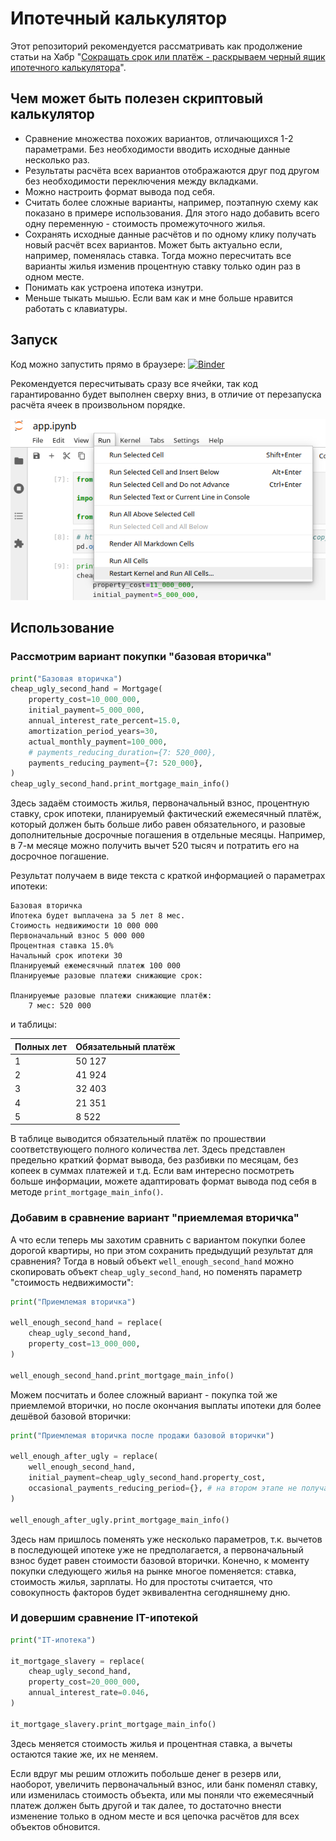 # Ипотечный калькулятор

Этот репозиторий рекомендуется рассматривать как продолжение статьи на Хабр "[Сокращать
срок или платёж - раскрываем черный ящик ипотечного
калькулятора](https://habr.com/ru/companies/infowatch/articles/868162/)".

## Чем может быть полезен скриптовый калькулятор

- Сравнение множества похожих вариантов, отличающихся 1-2 параметрами. Без необходимости вводить
  исходные данные несколько раз.
- Результаты расчёта всех вариантов отображаются друг под другом без необходимости
  переключения между вкладками.
- Можно настроить формат вывода под себя.
- Считать более сложные варианты, например, поэтапную схему как показано в примере
  использования. Для этого надо добавить всего одну переменную - стоимость
  промежуточного жилья.
- Сохранять исходные данные расчётов и по одному клику получать новый расчёт всех
  вариантов. Может быть актуально если, например, поменялась ставка. Тогда можно
  пересчитать все варианты жилья изменив процентную ставку только один раз в одном
  месте.
- Понимать как устроена ипотека изнутри.
- Меньше тыкать мышью. Если вам как и мне больше нравится работать с клавиатуры.

## Запуск

Код можно запустить прямо в браузере:
[![Binder](https://mybinder.org/badge_logo.svg)](https://mybinder.org/v2/gh/Zaynulla/mortgage/main?labpath=app.ipynb)

Рекомендуется пересчитывать сразу все ячейки, так код гарантированно будет выполнен
сверху вниз, в отличие от перезапуска расчёта ячеек в произвольном порядке.

![Рекомендуемый способ запуска](images/jupyter_restart_and_run_all_cells.png)

## Использование

### Рассмотрим вариант покупки "базовая вторичка"

```python
print("Базовая вторичка")
cheap_ugly_second_hand = Mortgage(
    property_cost=10_000_000,
    initial_payment=5_000_000,
    annual_interest_rate_percent=15.0,
    amortization_period_years=30,
    actual_monthly_payment=100_000,
    # payments_reducing_duration={7: 520_000},
    payments_reducing_payment={7: 520_000},
)
cheap_ugly_second_hand.print_mortgage_main_info()
```

Здесь задаём стоимость жилья, первоначальный взнос, процентную ставку, срок ипотеки,
планируемый фактический ежемесячный платёж, который должен быть больше либо равен
обязательного, и разовые дополнительные досрочные погашения в отдельные месяцы.
Например, в 7-м месяце можно получить вычет 520 тысяч и потратить его на досрочное
погашение.

Результат получаем в виде текста с краткой информацией о параметрах ипотеки:

```text
Базовая вторичка
Ипотека будет выплачена за 5 лет 8 мес.
Стоимость недвижимости 10 000 000
Первоначальный взнос 5 000 000
Процентная ставка 15.0%
Начальный срок ипотеки 30
Планируемый ежемесячный платеж 100 000
Планируемые разовые платежи снижающие срок:

Планируемые разовые платежи снижающие платёж:
    7 мес: 520 000
```

и таблицы:

| Полных лет | Обязательный платёж |
| ---------- | ------------------- |
| 1          | 50 127              |
| 2          | 41 924              |
| 3          | 32 403              |
| 4          | 21 351              |
| 5          | 8 522               |

В таблице выводится обязательный платёж по прошествии соответствующего полного
количества лет. Здесь представлен предельно краткий формат вывода, без разбивки по
месяцам, без копеек в суммах платежей и т.д. Если вам интересно посмотреть больше
информации, можете адаптировать формат вывода под себя в методе
`print_mortgage_main_info()`.

### Добавим в сравнение вариант "приемлемая вторичка"

А что если теперь мы захотим сравнить с вариантом покупки более дорогой квартиры, но при
этом сохранить предыдущий результат для сравнения? Тогда в новый объект
`well_enough_second_hand` можно скопировать объект `cheap_ugly_second_hand`, но поменять
параметр "стоимость недвижимости":

```python
print("Приемлемая вторичка")

well_enough_second_hand = replace(
    cheap_ugly_second_hand,
    property_cost=13_000_000,
)

well_enough_second_hand.print_mortgage_main_info()
```

Можем посчитать и более сложный вариант - покупка той же приемлемой вторички, но после
окончания выплаты ипотеки для более дешёвой базовой вторички:

```python
print("Приемлемая вторичка после продажи базовой вторички")

well_enough_after_ugly = replace(
    well_enough_second_hand,
    initial_payment=cheap_ugly_second_hand.property_cost,
    occasional_payments_reducing_period={}, # на втором этапе не получаем льготу
)

well_enough_after_ugly.print_mortgage_main_info()
```

Здесь нам пришлось поменять уже несколько параметров, т.к. вычетов в последующей ипотеке
уже не предполагается, а первоначальный взнос будет равен стоимости базовой вторички.
Конечно, к моменту покупки следующего жилья на рынке многое поменяется: ставка,
стоимость жилья, зарплаты. Но для простоты считается, что совокупность факторов будет
эквивалентна сегодняшнему дню.

### И довершим сравнение IT-ипотекой

```python
print("IT-ипотека")

it_mortgage_slavery = replace(
    cheap_ugly_second_hand,
    property_cost=20_000_000,
    annual_interest_rate=0.046,
)

it_mortgage_slavery.print_mortgage_main_info()
```

Здесь меняется стоимость жилья и процентная ставка, а вычеты остаются такие же, их не
меняем.

Если вдруг мы решим отложить побольше денег в резерв или, наоборот, увеличить первоначальный взнос, или банк поменял ставку, или изменилась стоимость объекта, или мы поняли что ежемесячный платеж должен быть другой и так далее, то достаточно внести изменение только в одном месте и вся цепочка расчётов для всех объектов обновится.
